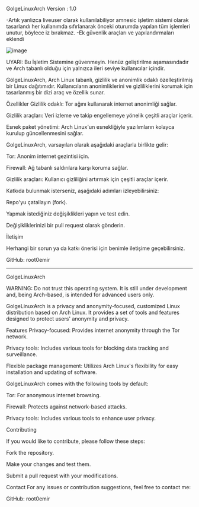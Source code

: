 GolgeLinuxArch Version : 1.0

-Artık yanlızca liveuser olarak kullanılabiliyor amnesic işletim sistemi olarak tasarlandı her kullanımda sıfırlanarak önceki oturumda yapılan tüm işlemleri unutur, böylece iz bırakmaz.
-Ek güvenlik araçları ve yapılandırmaları eklendi

![image](https://github.com/user-attachments/assets/20e07fcc-4e06-4470-9b23-00c2da84c71b)


UYARI: Bu İşletim Sistemine güvenmeyin. Henüz geliştirilme aşamasındadır ve Arch tabanlı olduğu için yalnızca ileri seviye kullanıcılar içindir.

GölgeLinuxArch, Arch Linux tabanlı, gizlilik ve anonimlik odaklı özelleştirilmiş bir Linux dağıtımıdır. Kullanıcıların anonimliklerini ve gizliliklerini korumak için tasarlanmış bir dizi araç ve özellik sunar.

Özellikler
Gizlilik odaklı: Tor ağını kullanarak  internet anonimliği sağlar.

Gizlilik araçları: Veri izleme ve takip engellemeye yönelik çeşitli araçlar içerir.

Esnek paket yönetimi: Arch Linux'un esnekliğiyle yazılımların kolayca kurulup güncellenmesini sağlar.


GolgeLinuxArch, varsayılan olarak aşağıdaki araçlarla birlikte gelir:

Tor: Anonim internet gezintisi için.

Firewall: Ağ tabanlı saldırılara karşı koruma sağlar.

Gizlilik araçları: Kullanıcı gizliliğini artırmak için çeşitli araçlar içerir.


Katkıda bulunmak isterseniz, aşağıdaki adımları izleyebilirsiniz:

Repo'yu çatallayın (fork).

Yapmak istediğiniz değişiklikleri yapın ve test edin.

Değişikliklerinizi bir pull request olarak gönderin.


İletişim

Herhangi bir sorun ya da katkı önerisi için benimle iletişime geçebilirsiniz.

GitHub: root0emir


--------------------------------------------------------------------------------------------------------------------------------

GolgeLinuxArch

WARNING: Do not trust this operating system. It is still under development and, being Arch-based, is intended for advanced users only.

GolgeLinuxArch is a privacy and anonymity-focused, customized Linux distribution based on Arch Linux. It provides a set of tools and features designed to protect users' anonymity and privacy.

Features
Privacy-focused: Provides internet anonymity through the Tor network.

Privacy tools: Includes various tools for blocking data tracking and surveillance.

Flexible package management: Utilizes Arch Linux's flexibility for easy installation and updating of software.

GolgeLinuxArch comes with the following tools by default:

Tor: For anonymous internet browsing.

Firewall: Protects against network-based attacks.

Privacy tools: Includes various tools to enhance user privacy.

Contributing

If you would like to contribute, please follow these steps:

Fork the repository.

Make your changes and test them.

Submit a pull request with your modifications.

Contact
For any issues or contribution suggestions, feel free to contact me:

GitHub: root0emir
